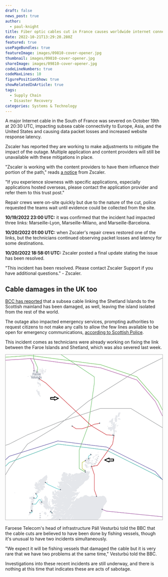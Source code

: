 ```yaml
---
draft: false
news_post: true
author:
  - paul-knight
title: Fiber optic cables cut in France causes worldwide internet connectivity issues
date: 2022-10-21T13:29:20.280Z
featured: true
usePageBundles: true
featureImage: images/09810-cover-opener.jpg
thumbnail: images/09810-cover-opener.jpg
shareImage: images/09810-cover-opener.jpg
codeLineNumbers: true
codeMaxLines: 10
figurePositionShow: true
showRelatedInArticle: true
tags:
  - Supply Chain
  - Disaster Recovery
categories: Systems & Technology
---
```

A major Internet cable in the South of France was severed on October 19th at 20:30 UTC, impacting subsea cable connectivity to Europe, Asia, and the United States and causing data packet losses and increased website response latency.

Zscaler has reported they are working to make adjustments to mitigate the impact of the outage. Multiple application and content providers will still be unavailable with these mitigations in place. 

"Zscaler is working with the content providers to have them influence their portion of the path," reads [a notice](https://trust.zscaler.com/zscloud.net/posts/12256) from Zscaler.

"If you experience slowness with specific applications, especially applications hosted overseas, please contact the application provider and refer them to this trust post."

Repair crews were on-site quickly but due to the nature of the cut, police requested the teams wait until evidence could be collected from the site. 

**10/19/2022 23:00 UTC:** it was confirmed that the incident had impacted three links: Marseille-Lyon, Marseille-Milano, and Marseille-Barcelona.

**10/20/2022 01:00 UTC:** when Zscaler's repair crews restored one of the links, but the technicians continued observing packet losses and latency for some destinations.

**10/20/2022 18:58:01 UTC:** Zscaler posted a final update stating the issue has been resolved.

"This incident has been resolved. Please contact Zscaler Support if you have additional questions." - Zscaler.



## Cable damages in the UK too

[BCC has reported](https://www.bbc.com/news/uk-scotland-north-east-orkney-shetland-63326102) that a subsea cable linking the Shetland Islands to the Scottish mainland has been damaged, as well, leaving the island isolated from the rest of the world. 

The outage also impacted emergency services, prompting authorities to request citizens to not make any calls to allow the few lines available to be open for emergency communications, [according to Scottish Police](https://www.scotland.police.uk/what-s-happening/news/2022/october/outage-affecting-landlines-mobile-phones-and-internet-shetland/). 

This incident comes as technicians were already working on fixing the link between the Faroe Islands and Shetland, which was also severed last week.

![The two damaged subsea cables (submarinecablemap.com)](islands-arrows.webp "The two damaged subsea cables (submarinecablemap.com)")

Faroese Telecom's head of infrastructure Páll Vesturbú told the BBC that the cable cuts are believed to have been done by fishing vessels, though it's unusual to have two incidents simultaneously.

"We expect it will be fishing vessels that damaged the cable but it is very rare that we have two problems at the same time," Vesturbú told the BBC.

Investigations into these recent incidents are still underway, and there is nothing at this time that indicates these are acts of sabotage.